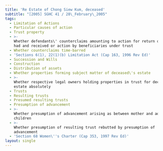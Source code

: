 ```yaml
---
title: 'Re Estate of Chong Siew Kum, deceased'
subtitle: "[2005] SGHC 41 / 28\_February\_2005"
tags:
  - Limitation of Actions
  - Particular causes of action
  - Trust property
  - >-
    Whether defendants\' counterclaims amounting to action for return of money
    had and received or action by beneficiaries under trust
  - Whether counterclaims time-barred
  - 'Sections 6(1), 22(1)(b) Limitation Act (Cap 163, 1996 Rev Ed)'
  - Succession and Wills
  - Construction
  - Distribution of assets
  - Whether properties forming subject matter of deceased\'s estate
  - >-
    Whether respective legal owners holding properties in trust for deceased\'s
    estate absolutely
  - Trusts
  - Resulting trusts
  - Presumed resulting trusts
  - Presumption of advancement
  - >-
    Whether presumption of advancement arising as between mother and adult
    children
  - >-
    Whether presumption of resulting trust rebutted by presumption of
    advancement
  - 'Section 68 Women\''s Charter (Cap 353, 1997 Rev Ed)'
layout: single
---
```


